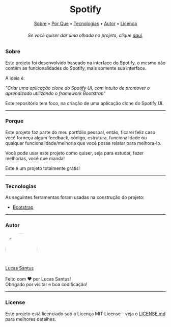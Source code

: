 <h1 align="center">Spotify</h1>

<p align="center">
 <a href="#sobre">Sobre</a> •
 <a href="#porque">Por Que</a> •
 <a href="#tecnologias">Tecnologias</a> •
 <a href="#autor">Autor</a> •
 <a href="#license">Licença</a>
</p>

<h6 align="center"> 
	Se você quiser dar uma olhada no projeto, clique <a href="github/images/README.md" target="_blank">aqui</a>.
</h6>

### Sobre

Este projeto foi desenvolvido baseado na interface do Spotify, o mesmo não contém as funcionalidades do Spotify, mais somente sua interface.

A ideia é:

_"Criar uma aplicação clone do Spotify UI, com intuito de promover o aprendizado utilizando o framework Bootstrap"_

Este repositório tem foco, na criação de uma aplicação clone do Spotify UI.

--------------------------------------------------------------------------------------

### Porque

Este projeto faz parte do meu portfólio pessoal, então, ficarei feliz caso você forneça algum feedback, código, estrutura, funcionalidade ou qualquer funcionalidade/melhoria que você possa relatar para melhora-lo.

Você pode usar este projeto como quiser, seja para estudar, fazer melhorias, você que manda!

Este é um projeto totalmente grátis!

--------------------------------------------------------------------------------------

### Tecnologias

As seguintes ferramentas foram usadas na construção do projeto:

- [Bootstrap](https://getbootstrap.com/)

--------------------------------------------------------------------------------------

### Autor

<div align="left"> 
	<a href="https://github.com/LucasSantus">
		<img style="border-radius: 50%;" src="https://github.com/LucasSantus.png" width="100px;" alt=""/>
		<br />
		Lucas Santus
	</a>
</div>
<br />
Feito com ❤️ por Lucas Santus!<br />
Obrigado por visitar e boa codificação!<br />

--------------------------------------------------------------------------------------

### License

Este projeto está licenciado sob a Licença MIT License - veja o [LICENSE.md](https://github.com/LucasSantus/spotify/blob/master/LICENSE) para melhores detalhes.
